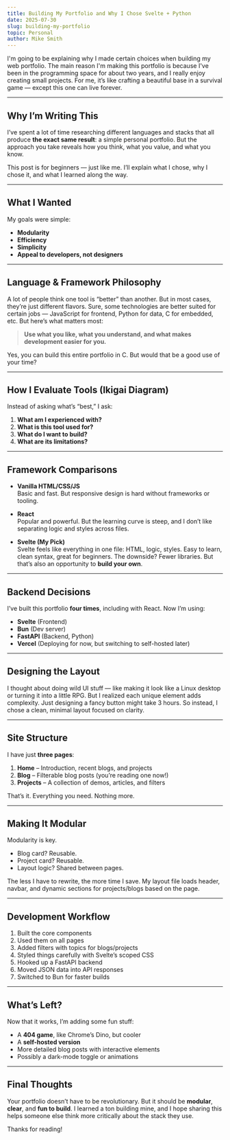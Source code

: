 ```yaml
---
title: Building My Portfolio and Why I Chose Svelte + Python
date: 2025-07-30
slug: building-my-portfolio
topic: Personal
author: Mike Smith
---
```


I'm going to be explaining why I made certain choices when building my web portfolio. The main reason I'm making this portfolio is because I've been in the programming space for about two years, and I really enjoy creating small projects. For me, it’s like crafting a beautiful base in a survival game — except this one can live forever.

---

## Why I’m Writing This

I’ve spent a lot of time researching different languages and stacks that all produce **the exact same result**: a simple personal portfolio. But the approach you take reveals how you think, what you value, and what you know.

This post is for beginners — just like me. I’ll explain what I chose, why I chose it, and what I learned along the way.

---

## What I Wanted

My goals were simple:

- **Modularity**  
- **Efficiency**  
- **Simplicity**  
- **Appeal to developers, not designers**

---

## Language & Framework Philosophy

A lot of people think one tool is “better” than another. But in most cases, they’re just different flavors. Sure, some technologies are better suited for certain jobs — JavaScript for frontend, Python for data, C for embedded, etc. But here’s what matters most:

> **Use what you like, what you understand, and what makes development easier for you.**

Yes, you can build this entire portfolio in C. But would that be a good use of your time?

---

## How I Evaluate Tools (Ikigai Diagram)

Instead of asking what’s “best,” I ask:

1. **What am I experienced with?**  
2. **What is this tool used for?**  
3. **What do I want to build?**  
4. **What are its limitations?**

---

## Framework Comparisons

- **Vanilla HTML/CSS/JS**  
  Basic and fast. But responsive design is hard without frameworks or tooling.

- **React**  
  Popular and powerful. But the learning curve is steep, and I don’t like separating logic and styles across files.

- **Svelte (My Pick)**  
  Svelte feels like everything in one file: HTML, logic, styles. Easy to learn, clean syntax, great for beginners. The downside? Fewer libraries. But that’s also an opportunity to **build your own**.

---

## Backend Decisions

I’ve built this portfolio **four times**, including with React. Now I’m using:

- **Svelte** (Frontend)
- **Bun** (Dev server)
- **FastAPI** (Backend, Python)
- **Vercel** (Deploying for now, but switching to self-hosted later)

---

## Designing the Layout

I thought about doing wild UI stuff — like making it look like a Linux desktop or turning it into a little RPG. But I realized each unique element adds complexity. Just designing a fancy button might take 3 hours. So instead, I chose a clean, minimal layout focused on clarity.

---

## Site Structure

I have just **three pages**:

1. **Home** – Introduction, recent blogs, and projects
2. **Blog** – Filterable blog posts (you’re reading one now!)
3. **Projects** – A collection of demos, articles, and filters

That’s it. Everything you need. Nothing more.

---

## Making It Modular

Modularity is key.

- Blog card? Reusable.
- Project card? Reusable.
- Layout logic? Shared between pages.

The less I have to rewrite, the more time I save. My layout file loads header, navbar, and dynamic sections for projects/blogs based on the page.

---

## Development Workflow

1. Built the core components  
2. Used them on all pages  
3. Added filters with topics for blogs/projects  
4. Styled things carefully with Svelte’s scoped CSS  
5. Hooked up a FastAPI backend  
6. Moved JSON data into API responses  
7. Switched to Bun for faster builds  

---

## What’s Left?

Now that it works, I’m adding some fun stuff:

- A **404 game**, like Chrome’s Dino, but cooler  
- A **self-hosted version**  
- More detailed blog posts with interactive elements  
- Possibly a dark-mode toggle or animations  

---

## Final Thoughts

Your portfolio doesn’t have to be revolutionary. But it should be **modular**, **clear**, and **fun to build**. I learned a ton building mine, and I hope sharing this helps someone else think more critically about the stack they use.

Thanks for reading!

